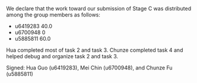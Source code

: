 We declare that the work toward our submission of Stage C was distributed among the group members as follows:

* u6419283 40.0
* u6700948 0
* u5885811 60.0

Hua completed most of task 2 and task 3.
Chunze completed task 4 and helped debug and organize task 2 and task 3.

Signed: Hua Guo (u6419283), Mei Chin (u6700948), and Chunze Fu (u5885811) 
